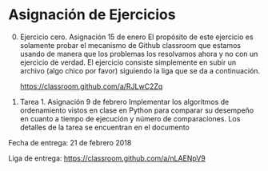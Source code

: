# Asignación de Ejercicios

0. Ejercicio cero. Asignación 15 de enero
El propósito de este ejercicio es solamente probar el mecanismo de Github classroom que estamos usando de manera que los problemas los resolvamos ahora y no con un ejercicio de verdad.
  El ejercicio consiste simplemente en subir un archivo (algo chico por favor) siguiendo la liga que se da a continuación.

    https://classroom.github.com/a/RJLwC2Zq

1. Tarea 1. Asignación 9 de febrero
Implementar los algoritmos de ordenamiento vistos en clase en Python para comparar su desempeño en cuanto a tiempo de ejecución y número de comparaciones. Los detalles de la tarea se encuentran en el documento

Fecha de entrega: 21 de febrero 2018

Liga de entrega: https://classroom.github.com/a/nLAENpV9

